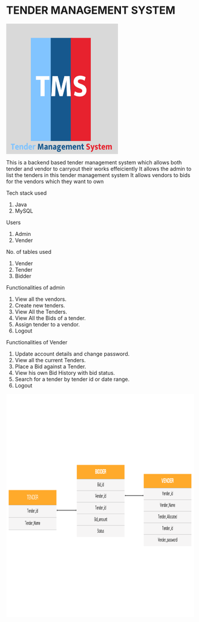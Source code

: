 # TENDER MANAGEMENT SYSTEM

<img align="center" alt="coding" left="50" width="300" Height="350" src="https://github.com/Soumit-Das/goofy-tray-3901/blob/master/turning.png">


This is a backend based tender management system which allows both tender and vendor to carryout their works effeiciently
It allows the admin to list the tenders in this tender management system
It allows vendors to bids for the vendors which they want to own



Tech stack used

1. Java
2. MySQL

Users 

1. Admin
2. Vender


No. of tables used

1. Vender
2. Tender
3. Bidder


Functionalities of admin

1. View all the vendors.
2. Create new tenders.
3. View All the Tenders.
4. View All the Bids of a tender.
5. Assign tender to a vendor.
6. Logout


Functionalities of Vender

1. Update account details and change password.
2. View all the current Tenders.
3. Place a Bid against a Tender.
4. View his own Bid History with bid status.
5. Search for a tender by tender id or date range.
6. Logout


<img align="right" alt="coding" width="1100" Height="600" src="https://github.com/Soumit-Das/goofy-tray-3901/blob/master/Action%20Item.png">
